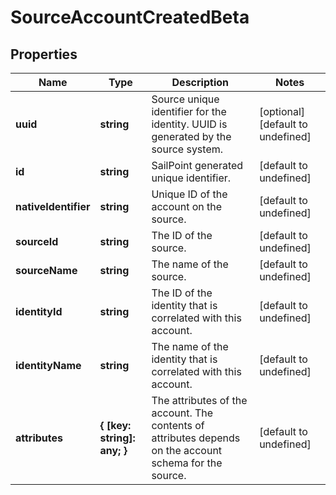 # SourceAccountCreatedBeta

## Properties

Name | Type | Description | Notes
------------ | ------------- | ------------- | -------------
**uuid** | **string** | Source unique identifier for the identity. UUID is generated by the source system. | [optional] [default to undefined]
**id** | **string** | SailPoint generated unique identifier. | [default to undefined]
**nativeIdentifier** | **string** | Unique ID of the account on the source. | [default to undefined]
**sourceId** | **string** | The ID of the source. | [default to undefined]
**sourceName** | **string** | The name of the source. | [default to undefined]
**identityId** | **string** | The ID of the identity that is correlated with this account. | [default to undefined]
**identityName** | **string** | The name of the identity that is correlated with this account. | [default to undefined]
**attributes** | **{ [key: string]: any; }** | The attributes of the account. The contents of attributes depends on the account schema for the source. | [default to undefined]

